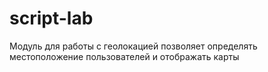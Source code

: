 # script-lab
Модуль для работы с геолокацией позволяет определять местоположение пользователей и отображать карты

